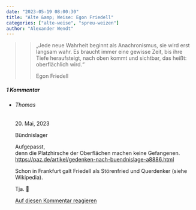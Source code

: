 ```yaml
---
date: "2023-05-19 08:00:30"
title: "Alte &amp; Weise: Egon Friedell"
categories: ["alte-weise", "spreu-weizen"]
author: "Alexander Wendt"
---
```


>> „Jede neue Wahrheit beginnt als Anachronismus, sie wird erst langsam
>> wahr. Es braucht immer eine gewisse Zeit, bis ihre Tiefe heraufsteigt,
>> nach oben kommt und sichtbar, das heißt: oberflächlich wird.“
>> 
>> Egon Friedell

<!--more-->
<h5 class="comments-h">
1 Kommentar </h5>
<ul class="commentlist">
<li class="comment even thread-even depth-1 clearfix" id="li-comment-119659">
<h6 class="author">Thomas</h6> <span class="date">20. Mai, 2023</span>



Bündnislager

Aufgepasst,<br>
denn die Platzhirsche der Oberflächen machen keine Gefangenen.<br>
<a href="https://paz.de/artikel/gedenken-nach-buendnislage-a8886.html" rel="nofollow ugc">https://paz.de/artikel/gedenken-nach-buendnislage-a8886.html</a>

Schon in Frankfurt galt Friedell als Störenfried und Querdenker (siehe Wikipedia).

Tja. 🙂

<a rel="nofollow" class="comment-reply-link" href="#comment-119659" data-commentid="119659" data-postid="17260" data-belowelement="comment-119659" data-respondelement="respond" data-replyto="Antworte auf Thomas" aria-label="Antworte auf Thomas">Auf diesen Kommentar reagieren</a> 


</li>
</ul>
